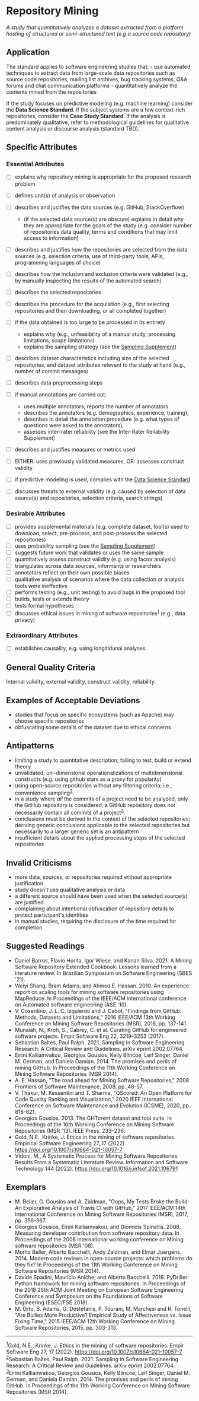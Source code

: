 # Repository Mining
<standard name="Repository Mining">   



*<desc>A study that quantitatively analyzes a dataset extracted from a platform hosting of structured or semi-structured text (e.g a source code repository)</desc>*    
 


## Application    
    
The standard applies to software engineering studies that: 
    - use automated techniques to extract data from large-scale data repositories such as source code repositories, mailing list archives, bug tracking systems, Q&A forums and chat communication platforms
    - quantitatively analyze the contents mined from the repositories

If the study focuses on predictive modeling (e.g. machine learning) consider the **Data Science Standard**. If the subject systems are a few context-rich repositories, consider the **Case Study Standard**. If the analysis is predominately qualitative, refer to methodological guidelines for qualitative content analysis or discourse analysis (standard TBD).  

## Specific Attributes

### Essential Attributes
<checklist name="Essential">
    
<intro>

- [ ] explains why repository mining is appropriate for the proposed research problem

<method>
    
- [ ] defines unit(s) of analysis or observation
- [ ] describes and justifies the data sources (e.g. GitHub, StackOverflow)
    - (if the selected data source(s) are obscure) explains in detail why they are appropriate for the goals of the study (e.g. consider number of repositories data quality, terms and conditions that may limit access to information)
- [ ] describes and justifies how the repositories are selected from the data sources (e.g. selection criteria, use of third-party tools, APIs, programming languages of choice)
- [ ] describes how the inclusion and exclusion criteria were validated (e.g., by manually inspecting the results of the automated search)
- [ ] describes the selected repositories     
- [ ] describes the procedure for the acquisition (e.g., first selecting repositories and then downloading, or all completed together)
- [ ] if the data obtained is too large to be processed in its entirety
    - explains why (e.g., unfeasibility of a manual study, processing limitations, scope limitations)
    - explains the sampling strategy (see the [Sampling Supplement](https://github.com/acmsigsoft/EmpiricalStandards/blob/master/docs/supplements/Sampling.md))
- [ ] describes dataset characteristics including size of the selected repositories, and dataset attributes relevant to the study at hand (e.g., number of commit messages) 
- [ ] describes data preprocessing steps
- [ ] if manual annotations are carried out:
    - uses multiple annotators; reports the number of annotators
    - describes the annotators (e.g. demographics, experience, training),
    - describes in detail the annotation procedure (e.g. what types of questions were asked to the annotators),
    - assesses inter-rater reliability (see the Inter-Rater Reliability Supplement)
- [ ] describes and justifies measures or metrics used
- [ ] EITHER: uses previously validated measures, OR: assesses construct validity

- [ ] if predictive modeling is used, complies with the [Data Science Standard](https://github.com/acmsigsoft/EmpiricalStandards/blob/master/docs/standards/DataScience.md)

<results>
    
<discussion>
    
- [ ] discusses threats to external validity (e.g. caused by selection of data source(s) and repositories, selection criteria, search strings)

<other>

</checklist>

### Desirable Attributes
<checklist name="Desirable">

- [ ] provides supplemental materials (e.g. complete dataset, tool(s) used to download, select, pre-process, and post-process the selected repositories)
- [ ] uses probability sampling (see the [Sampling Supplement](https://github.com/acmsigsoft/EmpiricalStandards/blob/master/docs/supplements/Sampling.md))
- [ ] suggests future work that validates or uses the same sample
- [ ] quantitatively assess construct validity (e.g. using factor analysis)
- [ ] triangulates across data sources, informants or researchers
- [ ] annotators reflect on their own possible biases
- [ ] qualitative analysis of scenarios where the data collection or analysis tools were ineffective
- [ ] performs testing (e.g., unit testing) to avoid bugs in the proposed tool
- [ ] builds, tests or extends theory
- [ ] tests formal hypotheses
- [ ] discusses ethical issues in mining of software repositories<sup>[1](#footnote1)</sup> (e.g., data privacy)    
    
</checklist>

### Extraordinary Attributes
<checklist name="Extraordinary">

- [ ] establishes causality, e.g. using longitidunal analyses


</checklist>

## General Quality Criteria
Internal validity, external validity, construct validity, reliability.

## Examples of Acceptable Deviations
- studies that focus on specific ecosystems (such as Apache) may choose specific repositories
- obfuscating some details of the dataset due to ethical concerns 

## Antipatterns
- limiting a study to quantitative description; failing to test, build or extend theory
- unvalidated, uni-dimensional operationalizations of multidimensional constructs (e.g. using github stars as a proxy for popularity) 
- using open-source repositories without any filtering criteria; i.e., convenience sampling<sup>[2](#footnote2)</sup>.
- in a study where *all* the commits of a project need to be analyzed, only the GitHub repository is considered; a GitHub repository does not necessarily contain all commits of a project<sup>[3](#footnote3)</sup>.
- conclusions must be derived in the context of the selected repositories; deriving generic conclusions applicable to the selected repositories but necessarily to a larger generic set is an antipattern
- insufficient details about the applied processing steps of the selected repositories

## Invalid Criticisms
- more data, sources, or repositories required without appropriate justification
- study doesn’t use qualitative analysis or data
- a different source should have been used when the selected source(s) are justified
- complaining about intentional obfuscation of repository details to protect participant's identities
- in manual studies, requiring the disclosure of the time required for completion


## Suggested Readings
- Daniel Barros, Flavio Horita, Igor Wiese, and Kanan Silva. 2021. A Mining Software Repository Extended Cookbook: Lessons learned from a literature review. In Brazilian Symposium on Software Engineering (SBES '21).
- Weiyi Shang, Bram Adams, and Ahmed E. Hassan. 2010. An experience report on scaling tools for mining software repositories using MapReduce. In Proceedings of the IEEE/ACM international conference on Automated software engineering (ASE '10).
- V. Cosentino, J. L. C. Izquierdo and J. Cabot, "Findings from GitHub: Methods, Datasets and Limitations," 2016 IEEE/ACM 13th Working Conference on Mining Software Repositories (MSR), 2016, pp. 137-141.
- Munaiah, N., Kroh, S., Cabrey, C. et al. Curating GitHub for engineered software projects. Empir Software Eng 22, 3219–3253 (2017).
- Sebastian Baltes, Paul Ralph. 2021. Sampling in Software Engineering Research: A Critical Review and Guidelines. arXiv eprint 2002.07764.
- Eirini Kalliamvakou, Georgios Gousios, Kelly Blincoe, Leif Singer, Daniel M. German, and Daniela Damian. 2014. The promises and perils of mining GitHub. In Proceedings of the 11th Working Conference on Mining Software Repositories (MSR 2014).
- A. E. Hassan, "The road ahead for Mining Software Repositories," 2008 Frontiers of Software Maintenance, 2008, pp. 48-57.
- V. Thakur, M. Kessentini and T. Sharma, "QScored: An Open Platform for Code Quality Ranking and Visualization," 2020 IEEE International Conference on Software Maintenance and Evolution (ICSME), 2020, pp. 818-821.
- Georgios Gousios. 2013. The GHTorent dataset and tool suite. In Proceedings of the 10th Working Conference on Mining Software Repositories (MSR '13). IEEE Press, 233–236.
- Gold, N.E., Krinke, J. Ethics in the mining of software repositories. Empirical Software Engineering 27, 17 (2022). https://doi.org/10.1007/s10664-021-10057-7
- Vidoni, M., A Systematic Process for Mining Software Repositories: Results From a Systematic Literature Review. Information and Software Technology 144 (2022). https://doi.org/10.1016/j.infsof.2021.106791

## Exemplars
- M. Beller, G. Gousios and A. Zaidman, "Oops, My Tests Broke the Build: An Explorative Analysis of Travis CI with GitHub," 2017 IEEE/ACM 14th International Conference on Mining Software Repositories (MSR), 2017, pp. 356-367.
- Georgios Gousios, Eirini Kalliamvakou, and Diomidis Spinellis. 2008. Measuring developer contribution from software repository data. In Proceedings of the 2008 international working conference on Mining software repositories (MSR '08).
- Moritz Beller, Alberto Bacchelli, Andy Zaidman, and Elmar Juergens. 2014. Modern code reviews in open-source projects: which problems do they fix? In Proceedings of the 11th Working Conference on Mining Software Repositories (MSR 2014).
- Davide Spadini, Maurício Aniche, and Alberto Bacchelli. 2018. PyDriller: Python framework for mining software repositories. In Proceedings of the 2018 26th ACM Joint Meeting on European Software Engineering Conference and Symposium on the Foundations of Software Engineering (ESEC/FSE 2018).
- M. Ortu, B. Adams, G. Destefanis, P. Tourani, M. Marchesi and R. Tonelli, "Are Bullies More Productive? Empirical Study of Affectiveness vs. Issue Fixing Time," 2015 IEEE/ACM 12th Working Conference on Mining Software Repositories, 2015, pp. 303-313.

---
<footnote><sup>[1](#footnote1)</sup>Gold, N.E., Krinke, J. Ethics in the mining of software repositories. Empir Software Eng 27, 17 (2022). https://doi.org/10.1007/s10664-021-10057-7</footnote><br>
<footnote><sup>[2](#footnote2)</sup>Sebastian Baltes, Paul Ralph. 2021. Sampling in Software Engineering Research: A Critical Review and Guidelines. arXiv eprint 2002.07764.</footnote><br>
<footnote><sup>[3](#footnote3)</sup>Eirini Kalliamvakou, Georgios Gousios, Kelly Blincoe, Leif Singer, Daniel M. German, and Daniela Damian. 2014. The promises and perils of mining GitHub. In Proceedings of the 11th Working Conference on Mining Software Repositories (MSR 2014).</footnote><br>


</standard>
